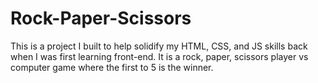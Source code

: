 # Rock-Paper-Scissors
This is a project I built to help solidify my HTML, CSS, and JS skills back when I was first learning front-end. It is a rock, paper, scissors player vs computer game where the first to 5 is the winner.
